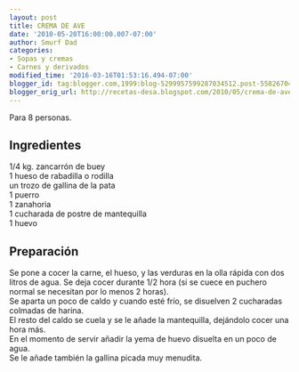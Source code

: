 ```yaml
---
layout: post
title: CREMA DE AVE
date: '2010-05-20T16:00:00.007-07:00'
author: Smurf Dad
categories:
- Sopas y cremas
- Carnes y derivados
modified_time: '2016-03-16T01:53:16.494-07:00'
blogger_id: tag:blogger.com,1999:blog-5299957599287034512.post-5582670432704003681
blogger_orig_url: http://recetas-desa.blogspot.com/2010/05/crema-de-ave.html
---
```


Para 8 personas.<br><h2>Ingredientes</h2><p>1/4 kg. zancarr&oacute;n de buey<br/>1 hueso de rabadilla o rodilla<br/>un trozo de gallina de la pata<br/>1 puerro<br/>1 zanahoria<br/>1 cucharada de postre de mantequilla<br/>1 huevo</p><h2>Preparaci&oacute;n</h2><p>Se pone a cocer la carne, el hueso, y las verduras en la olla r&aacute;pida con dos litros de agua. Se deja cocer durante 1/2 hora (si se cuece en puchero normal se necesitan por lo menos 2 horas).<br/>Se aparta un poco de caldo y cuando est&eacute; fr&iacute;o, se disuelven 2 cucharadas colmadas de harina.<br/>El resto del caldo se cuela y se le a&ntilde;ade la mantequilla, dej&aacute;ndolo cocer una hora m&aacute;s.<br/>En el momento de servir a&ntilde;adir la yema de huevo disuelta en un poco de agua.<br/>Se le a&ntilde;ade tambi&eacute;n la gallina picada muy menudita.</p>
